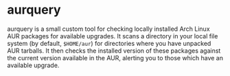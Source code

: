 aurquery
========

aurquery is a small custom tool for checking locally installed Arch Linux AUR packages for available upgrades. It scans a directory in your local file system (by default, `$HOME/aur`) for directories where you have unpacked AUR tarballs. It then checks the installed version of these packages against the current version available in the AUR, alerting you to those which have an available upgrade.
